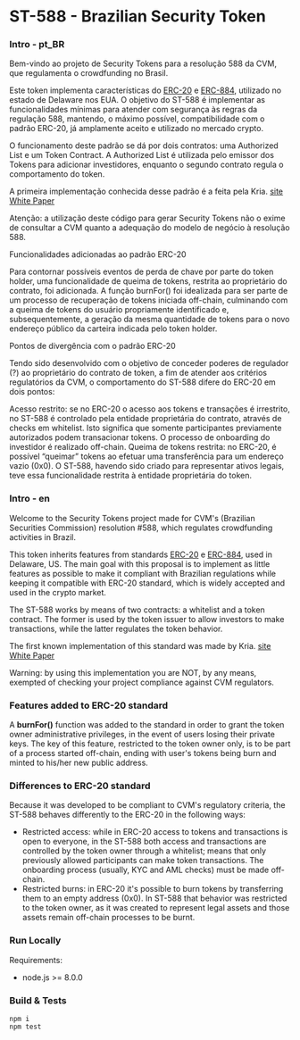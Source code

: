 # ST-588 - Brazilian Security Token

### Intro - pt_BR

Bem-vindo ao projeto de Security Tokens para a resolução 588 da CVM, que regulamenta o crowdfunding no Brasil.

Este token implementa características do [ERC-20](https://theethereum.wiki/w/index.php/ERC20_Token_Standard) e [ERC-884](https://github.com/ethereum/EIPs/blob/master/EIPS/eip-884.md), utilizado no estado de Delaware nos EUA. O objetivo do ST-588 é implementar as funcionalidades mínimas para atender com segurança às regras da regulação 588, mantendo, o máximo possível, compatibilidade com o padrão ERC-20, já amplamente aceito e utilizado no mercado crypto.

O funcionamento deste padrão se dá por dois contratos: uma Authorized List e um Token Contract. A Authorized List é utilizada pelo emissor dos Tokens para adicionar investidores, enquanto o segundo contrato regula o comportamento do token. 

A primeira implementação conhecida desse padrão é a feita pela Kria. [site](https://www.kria.vc) [White Paper](https://www.kria.vc/Whitepaper-Basement-v1.pdf) 

Atenção: a utilização deste código para gerar Security Tokens não o exime de consultar a CVM quanto a adequação do modelo de negócio à resolução 588.

Funcionalidades adicionadas ao padrão ERC-20

Para contornar possíveis eventos de perda de chave por parte do token holder, uma funcionalidade de queima de tokens, restrita ao proprietário do contrato, foi adicionada. A função burnFor() foi idealizada para ser parte de um processo de recuperação de tokens iniciada off-chain, culminando com a queima de tokens do usuário propriamente identificado e, subsequentemente, a geração da mesma quantidade de tokens para o novo endereço público da carteira indicada pelo token holder.

Pontos de divergência com o padrão ERC-20

Tendo sido desenvolvido com o objetivo de conceder poderes de regulador (?) ao proprietário do contrato de token, a fim de atender aos critérios regulatórios da CVM, o comportamento do ST-588 difere do ERC-20 em dois pontos:

Acesso restrito: se no ERC-20 o acesso aos tokens e transações é irrestrito, no ST-588 é controlado pela entidade proprietária do contrato, através de checks em whitelist. Isto significa que somente participantes previamente autorizados podem transacionar tokens. O processo de onboarding do investidor é realizado off-chain.
Queima de tokens restrita: no ERC-20, é possível “queimar” tokens ao efetuar uma transferência para um endereço vazio (0x0). O ST-588, havendo sido criado para representar ativos legais, teve essa funcionalidade restrita à entidade proprietária do token.

### Intro - en

Welcome to the Security Tokens project made for CVM's (Brazilian Securities Commission) resolution #588, which regulates crowdfunding activities in Brazil.

This token inherits features from standards [ERC-20](https://theethereum.wiki/w/index.php/ERC20_Token_Standard) e [ERC-884](https://github.com/ethereum/EIPs/blob/master/EIPS/eip-884.md), used in Delaware, US. The main goal with this proposal is to implement as little features as possible to make it compliant with Brazilian regulations while keeping it compatible with ERC-20 standard, which is widely accepted and used in the crypto market.

The ST-588 works by means of two contracts: a whitelist and a token contract. The former is used by the token issuer to allow investors to make transactions, while the latter regulates the token behavior.

The first known implementation of this standard was made by Kria. [site](https://www.kria.vc) [White Paper](https://www.kria.vc/Whitepaper-Basement-v1.pdf)

Warning: by using this implementation you are NOT, by any means, exempted of checking your project compliance against CVM regulators.

### Features added to ERC-20 standard

A **burnFor()** function was added to the standard in order to grant the token owner administrative privileges, in the event of users losing their private keys. The key of this feature, restricted to the token owner only, is to be part of a process started off-chain, ending with user's tokens being burn and minted to his/her new public address.

### Differences to ERC-20 standard

Because it was developed to be compliant to CVM's regulatory criteria, the ST-588 behaves differently to the ERC-20 in the following ways:

- Restricted access: while in ERC-20 access to tokens and transactions is open to everyone, in the ST-588 both access and transactions are controlled by the token owner through a whitelist; means that only previously allowed participants can make token transactions. The onboarding process (usually, KYC and AML checks) must be made off-chain.
- Restricted burns: in ERC-20 it's possible to burn tokens by transferring them to an empty address (0x0). In ST-588 that behavior was restricted to the token owner, as it was created to represent legal assets and those assets remain off-chain processes to be burnt.

### Run Locally

Requirements:
- node.js >= 8.0.0

### Build & Tests
```
npm i
npm test
```
